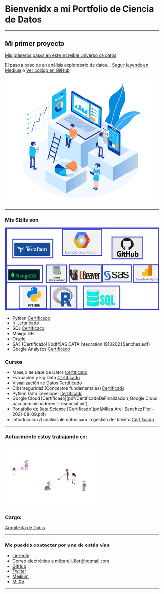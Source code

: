 # Bienvenidx a mi Portfolio de Ciencia de Datos

---

## Mi primer proyecto
[Mis primeros pasos en este increible universo de datos](https://medium.com/@sanchez54138)

El paso a paso de un análisis exploratorio de datos... [Seguir leyendo en Medium](https://medium.com/@sanchez54138/an%C3%A1lisis-exploratorio-de-clientes-con-python-ed0b97717c) o [Ver código en GitHub](https://github.com/MilcaAreliS/proyecto_portafolio)

[<img src="images/analisis-de-datos.jpg?raw=true"/>](https://medium.com/@sanchez54138)

---

### Mis Skills son

<img src="images/mis-skills.png?raw=true"/>

- Python [Certificado](/pdf/intro-python.pdf)
- R [Certificado](/pdf/intro-R.pdf)
- SQL [Certificado](pdf/Certificado-MySQL.pdf)
- Mongo DB
- Oracle
- SAS [Certificado](/pdf/SAS DATA Integration 19102021 Sanchez.pdf)
- Google Analytics [Certificado](pdf/Certificado-GA.pdf)

### Cursos

- Manejo de Base de Datos [Certificado](pdf/Certificado_recorrido_base_de_datos.pdf)
- Evaluación y Big Data [Certificado](pdf/Certificado-Evaluaciónybigdata.pdf)
- Visualización de Datos [Certificado](pdf/Certificado-visualizacion.pdf)
- Ciberseguridad (Conceptos fundamentales) [Certificado](pdf/Ciberseguridad.pdf)
- Python Data Developer [Certificado](https://certificado.eant.tech/eyJzIjoiNDQ3ODI5ODA1IiwiaSI6InhydjVoMHp1eDJlIn0)
- Google Cloud [Certificado](pdf/CertificadoDeFinalizacion_Google Cloud para administradores IT esencial.pdf)
- Portafolio de Data Science [Certificado](pdf/Milca Areli Sanchez Flor - 2021-08-09.pdf)
- Introducción al análisis de datos para la gestión del talento [Certificado](pdf/Analisis-de-datos-UBA-RRHH.pdf)

---

### Actualmente estoy trabajando en:

[<img src="images/gif-secretaria.gif?raw=true"/>](https://www.buenosaires.gob.ar/jefaturadegabinete/innovacion)

### Cargo: 

[Arquitecta de Datos](images/Captura-milogo.PNG)

---

### Me puedes contactar por una de estás vías

- [LinkedIn](https://www.linkedin.com/in/milca-sanchez/)
- Correo electrónico a <milcareli_flor@hotmail.com>
- [GitHub](https://github.com/MilcaAreliS)
- [Twitter](https://twitter.com/milcareliflor)
- [Medium](https://medium.com/@sanchez54138)
- [Mi CV](pdf/Milca_Sanchez_CV.pdf)

---
